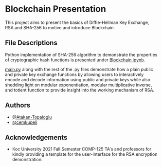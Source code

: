 
# Blockchain Presentation

This project aims to present the basics of Diffie-Hellman Key Exchange, RSA and SHA-256 to motive 
and introduce Blockchain.


## File Descriptions
Python implementation of SHA-256 algorithm to demonstrate the properties of cryptographic hash functions is presented under [Blockchain.ipynb](https://colab.research.google.com/github/Atakan-Topaloglu/Blockchain-Presentation/blob/master/Blockchain.ipynb).

[main.py](https://github.com/Atakan-Topaloglu/Blockchain-Presentation/blob/master/main.py) along with the rest of the .py files demonstrate how a plain public and private key exchange functions
by allowing users to interactively encode and decode information using public and private keys while also shedding light on modular exponentiation, modular multiplicative inverse, and totient function to provide insight into the working mechanism of RSA.


## Authors

- [@Atakan-Topaloglu ](https://github.com/Atakan-Topaloglu)
- [@cemkupeli](https://github.com/cemkupeli)


## Acknowledgements

 - Koc University 2021 Fall Semester COMP-125 TA's and professors for kindly providing a template for the user-interface for the RSA encryption demonstration.
